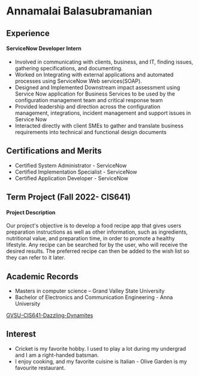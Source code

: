 # Annamalai Balasubramanian
## Experience

#### ServiceNow Developer Intern

- Involved in communicating with clients, business, and IT, finding issues, gathering specifications, and documenting.
- Worked on Integrating with external applications and automated processes using ServiceNow Web services(SOAP).
- Designed and Implemented Downstream impact assessment using Service Now application for Business Services to be used by the configuration management team and critical response team
- Provided leadership and direction across the configuration management, integrations, incident management and support issues in Service Now
- Interacted directly with client SMEs to gather and translate business requirements into technical and functional design documents

## Certifications and Merits

- Certified System Administrator - ServiceNow
- Certified Implementation Specialist - ServiceNow
- Certified Application Developer - ServiceNow

## Term Project (Fall 2022- CIS641)

#### Project Description

Our project's objective is to develop a food recipe app that gives users preparation instructions as well as other information, such as ingredients, nutritional value, and preparation time, in order to promote a healthy lifestyle. Any recipe can be searched for by the user, who will receive the desired results. The preferred recipe can then be added to the wish list so they can refer to it later. 

## Academic Records

- Masters in computer science – Grand Valley State University
- Bachelor of Electronics and Communication Engineering - Anna University

<a href ="https://sapnamuthu.github.io/GVSU-CIS641-Dazzling-Dynamites/"> GVSU-CIS641-Dazzling-Dynamites</a>

## Interest

- Cricket is my favorite hobby. I used to play a lot during my undergrad and I am a right-handed batsman.
- I enjoy cooking, and my favorite cuisine is Italian - Olive Garden is my favourite restaurant.




